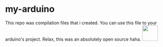 # my-arduino

This repo was compilation files that i created. You can use this file to your arduino's project. Relax, this was an absolutely open source haha. <img src="https://github.com/seanprashad/slackmoji/blob/master/emoji/parrots/party-nyan.gif" width="50"/> 
